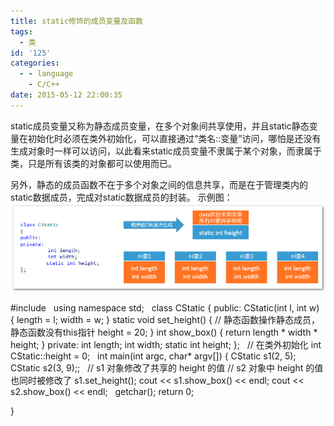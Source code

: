 ```yaml
---
title: static修饰的成员变量及函数
tags:
  - 类
id: '125'
categories:
  - - language
    - C/C++
date: 2015-05-12 22:00:35
---
```


static成员变量又称为静态成员变量，在多个对象间共享使用，并且static静态变量在初始化时必须在类外初始化，可以直接通过“类名::变量”访问，哪怕是还没有生成对象时一样可以访问，以此看来static成员变量不隶属于某个对象，而隶属于类，只是所有该类的对象都可以使用而已。
<!-- more -->
另外，静态的成员函数不在于多个对象之间的信息共享，而是在于管理类内的static数据成员，完成对static数据成员的封装。 示例图： [![2015-05-12_220007](/images/2015/05/2015-05-12_220007.png)](/images/2015/05/2015-05-12_220007.png)

#include <iostream>
 
using namespace std;
 
class CStatic
{
public:
CStatic(int l, int w)
{
length = l;
width  = w;
}
static void set\_height()
{
// 静态函数操作静态成员，静态函数没有this指针
height = 20;
}
int show\_box()
{
return length \* width \* height;
}
private:
int length;
int width;
static int height;
};
 
// 在类外初始化
int CStatic::height = 0;
 
int main(int argc, char\* argv\[\])
{
CStatic s1(2, 5);
CStatic s2(3, 9);;
 
// s1 对象修改了共享的 height 的值
// s2 对象中 height 的值也同时被修改了
s1.set\_height();
cout << s1.show\_box() << endl;
cout << s2.show\_box() << endl;
 
getchar();
return 0;

}